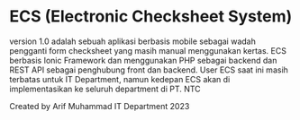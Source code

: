 <h1>ECS (Electronic Checksheet System)</h1>
version 1.0 adalah sebuah aplikasi berbasis mobile sebagai wadah pengganti form checksheet yang masih manual menggunakan kertas. 
ECS berbasis Ionic Framework dan menggunakan PHP sebagai backend dan REST API sebagai penghubung front dan backend.
User ECS saat ini masih terbatas untuk IT Department, namun kedepan ECS akan di implementasikan ke seluruh department di PT. NTC

Created by Arif Muhammad
IT Department
2023
